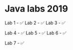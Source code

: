 # Java labs 2019
 Lab 1 - ✅ 
 Lab 2 - ✅ 
 Lab 3 - ✅
 
 Lab 4 - ✅ 
 Lab 5 - ✅ 
 Lab 6 - ✅ 

 Lab 7 - ✅ 
